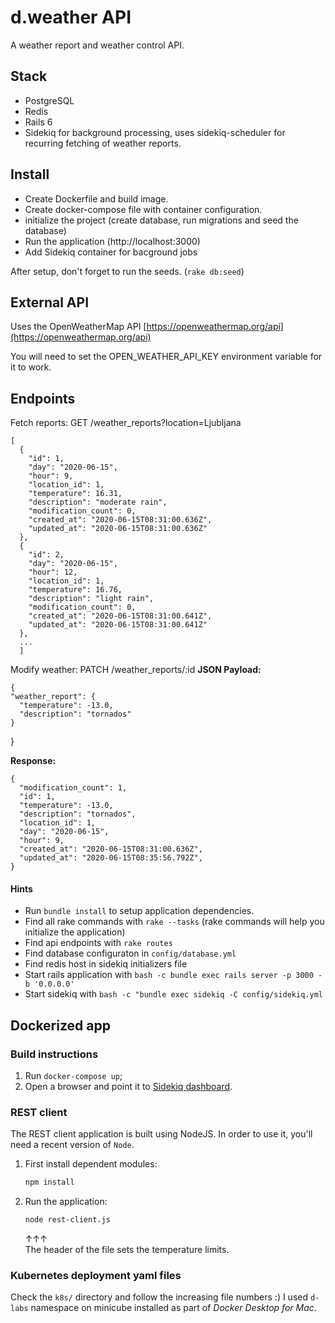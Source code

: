 # d.weather API
A weather report and weather control API.

## Stack
* PostgreSQL
* Redis
* Rails 6
* Sidekiq for background processing, uses sidekiq-scheduler for recurring fetching of weather reports.

## Install
* Create Dockerfile and build image.
* Create docker-compose file with container configuration.
* initialize the project (create database, run migrations and seed the database)
* Run the application (http://localhost:3000)
* Add Sidekiq container for bacground jobs

After setup, don't forget to run the seeds. (`rake db:seed`)

## External API
Uses the OpenWeatherMap API [https://openweathermap.org/api](https://openweathermap.org/api)

You will need to set the OPEN_WEATHER_API_KEY environment variable for it to work.

## Endpoints
Fetch reports:
GET /weather_reports?location=Ljubljana

    [
      {
        "id": 1,
        "day": "2020-06-15",
        "hour": 9,
        "location_id": 1,
        "temperature": 16.31,
        "description": "moderate rain",
        "modification_count": 0,
        "created_at": "2020-06-15T08:31:00.636Z",
        "updated_at": "2020-06-15T08:31:00.636Z"
      },
      {
        "id": 2,
        "day": "2020-06-15",
        "hour": 12,
        "location_id": 1,
        "temperature": 16.76,
        "description": "light rain",
        "modification_count": 0,
        "created_at": "2020-06-15T08:31:00.641Z",
        "updated_at": "2020-06-15T08:31:00.641Z"
      },
      ...
      ]

Modify weather:
PATCH /weather_reports/:id
**JSON Payload:**

    {
    "weather_report": {
      "temperature": -13.0,
      "description": "tornados"
    }
  }

**Response:**

    {
      "modification_count": 1,
      "id": 1,
      "temperature": -13.0,
      "description": "tornados",
      "location_id": 1,
      "day": "2020-06-15",
      "hour": 9,
      "created_at": "2020-06-15T08:31:00.636Z",
      "updated_at": "2020-06-15T08:35:56.792Z",
    }

  #### Hints
  * Run `bundle install` to setup application dependencies.
  * Find all rake commands with `rake --tasks` (rake commands will help you initialize the application)
  * Find api endpoints with `rake routes`
  * Find database configuraton in `config/database.yml`
  * Find redis host in sidekiq initializers file
  * Start rails application with `bash -c bundle exec rails server -p 3000 -b '0.0.0.0'`
  * Start sidekiq with `bash -c "bundle exec sidekiq -C config/sidekiq.yml`

## Dockerized app

### Build instructions

1. Run `docker-compose up`;
2. Open a browser and point it to [Sidekiq dashboard](http://localhost:3000/sidekiq).


### REST client

The REST client application is built using NodeJS. In order to use it, you'll need a recent version of `Node`.

1. First install dependent modules:

   ```bash
   npm install
   ```

2. Run the application:

   ```bash
   node rest-client.js
   ```
   &uparrow;&uparrow;&uparrow; <br>
   The header of the file sets the temperature limits.

### Kubernetes deployment yaml files

Check the `k8s/` directory and follow the increasing file numbers :) I used `d-labs` namespace on minicube installed as part of *Docker Desktop for Mac*.
